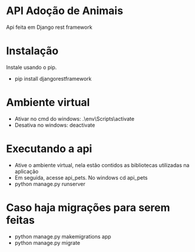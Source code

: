 # API Adoção de Animais
<p>Api feita em Django rest framework </p>

# Instalação
Instale usando o pip.
* pip install djangorestframework

# Ambiente virtual
* Ativar no cmd do windows: .\env\Scripts\activate
* Desativa no windows: deactivate

# Executando a api
* Ative o ambiente virtual, nela estão contidos as bibliotecas utilizadas na aplicação
* Em seguida, acesse api_pets. No windows cd api_pets
* python manage.py runserver

# Caso haja migrações para serem feitas
* python manage.py makemigrations app
* python manage.py migrate

